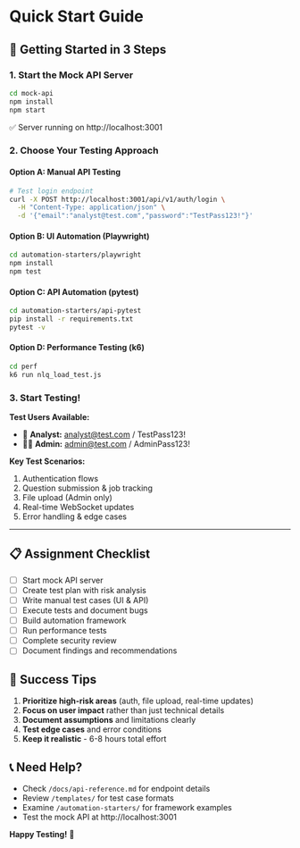 # Quick Start Guide

## 🚀 Getting Started in 3 Steps

### 1. Start the Mock API Server
```bash
cd mock-api
npm install
npm start
```
✅ Server running on http://localhost:3001

### 2. Choose Your Testing Approach

#### Option A: Manual API Testing
```bash
# Test login endpoint
curl -X POST http://localhost:3001/api/v1/auth/login \
  -H "Content-Type: application/json" \
  -d '{"email":"analyst@test.com","password":"TestPass123!"}'
```

#### Option B: UI Automation (Playwright)
```bash
cd automation-starters/playwright
npm install
npm test
```

#### Option C: API Automation (pytest)
```bash
cd automation-starters/api-pytest
pip install -r requirements.txt
pytest -v
```

#### Option D: Performance Testing (k6)
```bash
cd perf
k6 run nlq_load_test.js
```

### 3. Start Testing!

**Test Users Available:**
- 👤 **Analyst:** analyst@test.com / TestPass123!
- 👨‍💼 **Admin:** admin@test.com / AdminPass123!

**Key Test Scenarios:**
1. Authentication flows
2. Question submission & job tracking
3. File upload (Admin only)
4. Real-time WebSocket updates
5. Error handling & edge cases

---

## 📋 Assignment Checklist

- [ ] Start mock API server
- [ ] Create test plan with risk analysis
- [ ] Write manual test cases (UI & API)
- [ ] Execute tests and document bugs
- [ ] Build automation framework
- [ ] Run performance tests
- [ ] Complete security review
- [ ] Document findings and recommendations

## 🎯 Success Tips

1. **Prioritize high-risk areas** (auth, file upload, real-time updates)
2. **Focus on user impact** rather than just technical details
3. **Document assumptions** and limitations clearly
4. **Test edge cases** and error conditions
5. **Keep it realistic** - 6-8 hours total effort

## 📞 Need Help?

- Check `/docs/api-reference.md` for endpoint details
- Review `/templates/` for test case formats
- Examine `/automation-starters/` for framework examples
- Test the mock API at http://localhost:3001

**Happy Testing!** 🧪